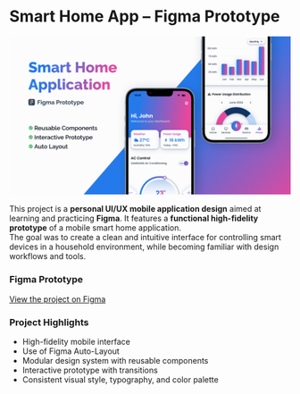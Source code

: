 # Smart Home App – Figma Prototype

![Cover Image](./images/COVER.png)

This project is a **personal UI/UX mobile application design** aimed at learning and practicing **Figma**. It features a **functional high-fidelity prototype** of a mobile smart home application.  
The goal was to create a clean and intuitive interface for controlling smart devices in a household environment, while becoming familiar with design workflows and tools.

### Figma Prototype
[View the project on Figma](https://www.figma.com/design/G5TvNg51GrRBOPfCtaYcnk/Smart-Home-App?node-id=182-2636&t=IY0jikxaqDBylNKw-1)

### Project Highlights

- High-fidelity mobile interface
- Use of Figma Auto-Layout
- Modular design system with reusable components
- Interactive prototype with transitions
- Consistent visual style, typography, and color palette
